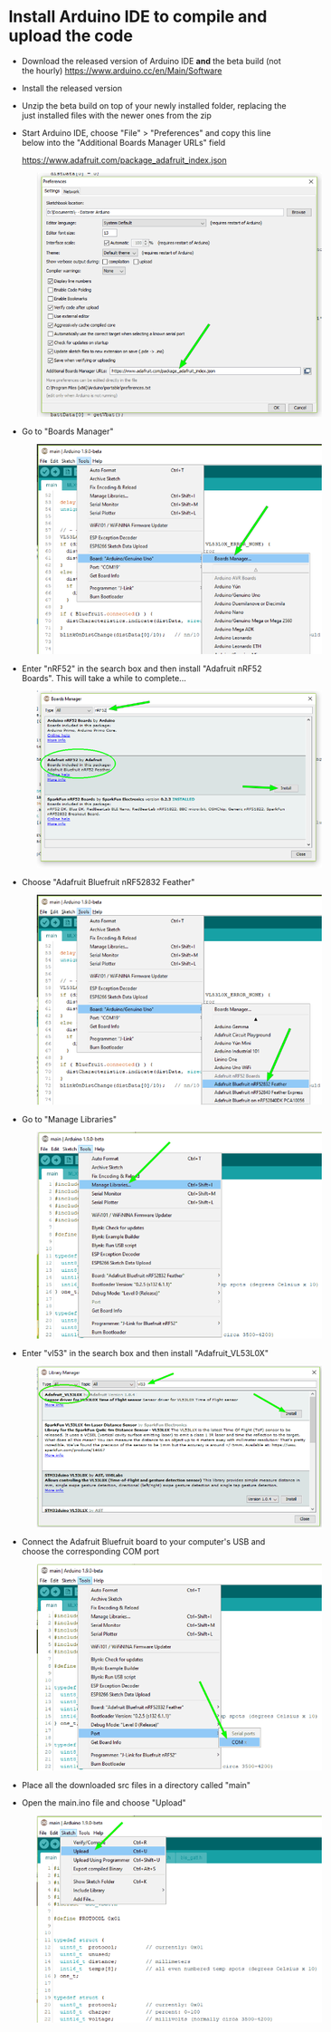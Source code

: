 # Install Arduino IDE to compile and upload the code

- Download the released version of Arduino IDE __and__ the beta build (not the hourly)
https://www.arduino.cc/en/Main/Software

- Install the released version

- Unzip the beta build on top of your newly installed folder, replacing the just installed files with the newer ones from the zip

- Start Arduino IDE, choose "File" > "Preferences" and copy this line below into the "Additional Boards Manager URLs" field

  https://www.adafruit.com/package_adafruit_index.json

<img hspace="50" src="images/installArduinoIDE-0.gif">

- Go to "Boards Manager"

<img hspace="50" src="images/installArduinoIDE-1.gif">

- Enter "nRF52" in the search box and then install "Adafruit nRF52 Boards". This will take a while to complete...

<img hspace="50" src="images/installArduinoIDE-2.gif">

- Choose "Adafruit Bluefruit nRF52832 Feather"

<img hspace="50" src="images/installArduinoIDE-3.gif">

- Go to "Manage Libraries"

<img hspace="50" src="images/installArduinoIDE-4.gif">

- Enter "vl53" in the search box and then install "Adafruit_VL53L0X"

<img hspace="50" src="images/installArduinoIDE-5.gif">

- Connect the Adafruit Bluefruit board to your computer's USB and choose the corresponding COM port

<img hspace="50" src="images/installArduinoIDE-6.gif">

- Place all the downloaded src files in a directory called "main"

- Open the main.ino file and choose "Upload"

<img hspace="50" src="images/installArduinoIDE-7.gif">

